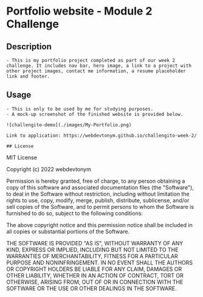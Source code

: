 # Portfolio website - Module 2 Challenge

## Description

    - This is my portfolio project completed as part of our week 2 challenge. It includes nav bar, hero image, a link to a project with other project images, contact me information, a resume placeholder link and footer.

## Usage

    - This is only to be used by me for studying purposes.
    - A mock-up screenshot of the finished website is provided below.

    ![challengito-demo](./images/My-Portfolio.png)

    Link to application: https://webdevtonym.github.io/challengito-week-2/

    ## License

MIT License

Copyright (c) 2022 webdevtonym

Permission is hereby granted, free of charge, to any person obtaining a copy
of this software and associated documentation files (the "Software"), to deal
in the Software without restriction, including without limitation the rights
to use, copy, modify, merge, publish, distribute, sublicense, and/or sell
copies of the Software, and to permit persons to whom the Software is
furnished to do so, subject to the following conditions:

The above copyright notice and this permission notice shall be included in all
copies or substantial portions of the Software.

THE SOFTWARE IS PROVIDED "AS IS", WITHOUT WARRANTY OF ANY KIND, EXPRESS OR
IMPLIED, INCLUDING BUT NOT LIMITED TO THE WARRANTIES OF MERCHANTABILITY,
FITNESS FOR A PARTICULAR PURPOSE AND NONINFRINGEMENT. IN NO EVENT SHALL THE
AUTHORS OR COPYRIGHT HOLDERS BE LIABLE FOR ANY CLAIM, DAMAGES OR OTHER
LIABILITY, WHETHER IN AN ACTION OF CONTRACT, TORT OR OTHERWISE, ARISING FROM,
OUT OF OR IN CONNECTION WITH THE SOFTWARE OR THE USE OR OTHER DEALINGS IN THE
SOFTWARE.